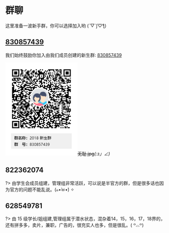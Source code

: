 # 群聊

这里准备一波新手群，你可以选择加入哟 (´▽`ʃ♡ƪ)

## [830857439](https://shang.qq.com/wpa/qunwpa?idkey=2d679645d055ae2c5c6d74cbbce035b280f2617f34f3b72e3bcbfb7c1ceccde5)


我们始终鼓励你加入由我们成员创建的新生群: [830857439](https://shang.qq.com/wpa/qunwpa?idkey=2d679645d055ae2c5c6d74cbbce035b280f2617f34f3b72e3bcbfb7c1ceccde5)

![2018qrcode](_media/2018qrcode.png)~~无耻.jpg~~_(:з」∠)_


## 822362074
    
?> 由学生会成员组建，管理组非常活跃，可以说是半官方的群，但是很多话也因为官方的问题不能乱说。(๑•̀ㅂ•́) ✧

## 628549781

?> 由 15 级学长/姐组建,管理组属于潜水状态，混杂着14，15，16，17，18界的，还有拼多多，卖片，兼职，广告的，很充实人也多，但是很乱。( ꒪⌓꒪)